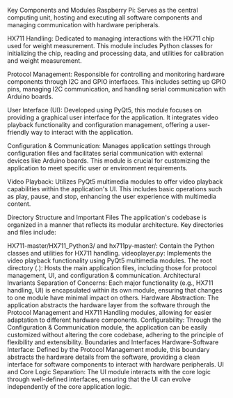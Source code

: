Key Components and Modules
Raspberry Pi: Serves as the central computing unit, hosting and executing all software components and managing communication with hardware peripherals.

HX711 Handling: Dedicated to managing interactions with the HX711 chip used for weight measurement. This module includes Python classes for initializing the chip, reading and processing data, and utilities for calibration and weight measurement.

Protocol Management: Responsible for controlling and monitoring hardware components through I2C and GPIO interfaces. This includes setting up GPIO pins, managing I2C communication, and handling serial communication with Arduino boards.

User Interface (UI): Developed using PyQt5, this module focuses on providing a graphical user interface for the application. It integrates video playback functionality and configuration management, offering a user-friendly way to interact with the application.

Configuration & Communication: Manages application settings through configuration files and facilitates serial communication with external devices like Arduino boards. This module is crucial for customizing the application to meet specific user or environment requirements.

Video Playback: Utilizes PyQt5 multimedia modules to offer video playback capabilities within the application's UI. This includes basic operations such as play, pause, and stop, enhancing the user experience with multimedia content.

Directory Structure and Important Files
The application's codebase is organized in a manner that reflects its modular architecture. Key directories and files include:

HX711-master/HX711_Python3/ and hx711py-master/: Contain the Python classes and utilities for HX711 handling.
videoplayer.py: Implements the video playback functionality using PyQt5 multimedia modules.
The root directory (.): Hosts the main application files, including those for protocol management, UI, and configuration & communication.
Architectural Invariants
Separation of Concerns: Each major functionality (e.g., HX711 handling, UI) is encapsulated within its own module, ensuring that changes to one module have minimal impact on others.
Hardware Abstraction: The application abstracts the hardware layer from the software through the Protocol Management and HX711 Handling modules, allowing for easier adaptation to different hardware components.
Configurability: Through the Configuration & Communication module, the application can be easily customized without altering the core codebase, adhering to the principle of flexibility and extensibility.
Boundaries and Interfaces
Hardware-Software Interface: Defined by the Protocol Management module, this boundary abstracts the hardware details from the software, providing a clean interface for software components to interact with hardware peripherals.
UI and Core Logic Separation: The UI module interacts with the core logic through well-defined interfaces, ensuring that the UI can evolve independently of the core application logic.

